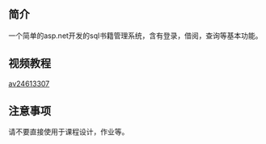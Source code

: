 ## 简介
一个简单的asp.net开发的sql书籍管理系统，含有登录，借阅，查询等基本功能。
## 视频教程
[av24613307](https://www.bilibili.com/video/av24613307)
## 注意事项
请不要直接使用于课程设计，作业等。

